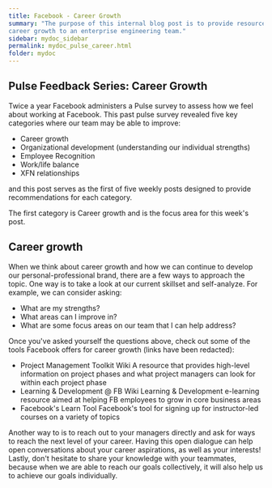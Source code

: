 ```yaml
---
title: Facebook - Career Growth
summary: "The purpose of this internal blog post is to provide resources for
career growth to an enterprise engineering team."
sidebar: mydoc_sidebar
permalink: mydoc_pulse_career.html
folder: mydoc
---
```


## Pulse Feedback Series: Career Growth

Twice a year Facebook administers a Pulse survey to assess how we feel about
working at Facebook. This past pulse survey revealed five key categories where
our team may be able to improve:
* Career growth
* Organizational development (understanding our individual strengths)
* Employee Recognition
* Work/life balance
* XFN relationships

and this post serves as the first of five weekly posts designed to provide
recommendations for each category.   

The first category is Career growth and is the focus area for this week's post.

## Career growth

When we think about career growth and how we can continue to develop our
personal-professional brand, there are a few ways to approach the topic. One way
is to take a look at our current skillset and self-analyze. For example, we can
consider asking:
* What are my strengths?
* What areas can I improve in?
* What are some focus areas on our team that I can help address?

Once you've asked yourself the questions above, check out some of the tools
Facebook offers for career growth (links have been redacted):
* Project Management Toolkit Wiki  A resource that provides high-level
information on project phases and what project managers can look for within
each project phase
* Learning & Development @ FB Wiki  Learning & Development e-learning resource
aimed at helping FB employees to grow in core business areas
* Facebook's Learn Tool Facebook's tool for signing up for instructor-led
courses on a variety of topics

Another way to is to reach out to your managers directly and ask for ways to
reach the next level of your career. Having this open dialogue can help open
conversations about your career aspirations, as well as your interests!
Lastly, don't hesitate to share your knowledge with your teammates, because when
we are able to reach our goals collectively, it will also help us to achieve our
goals individually.
